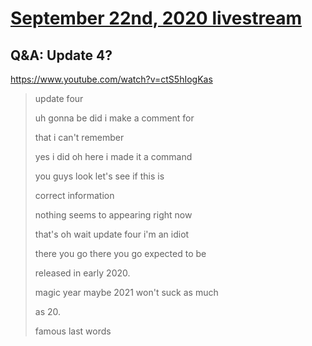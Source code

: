 # [September 22nd, 2020 livestream](../2020-09-22.md)
## Q&A: Update 4?
https://www.youtube.com/watch?v=ctS5hIogKas
> update four
> 
> uh gonna be did i make a comment for
> 
> that i can't remember
> 
> yes i did oh here i made it a command
> 
> you guys look let's see if this is
> 
> correct information
> 
> nothing seems to appearing right now
> 
> that's oh wait update four i'm an idiot
> 
> there you go there you go expected to be
> 
> released in early 2020.
> 
> magic year maybe 2021 won't suck as much
> 
> as 20.
> 
> famous last words
> 

